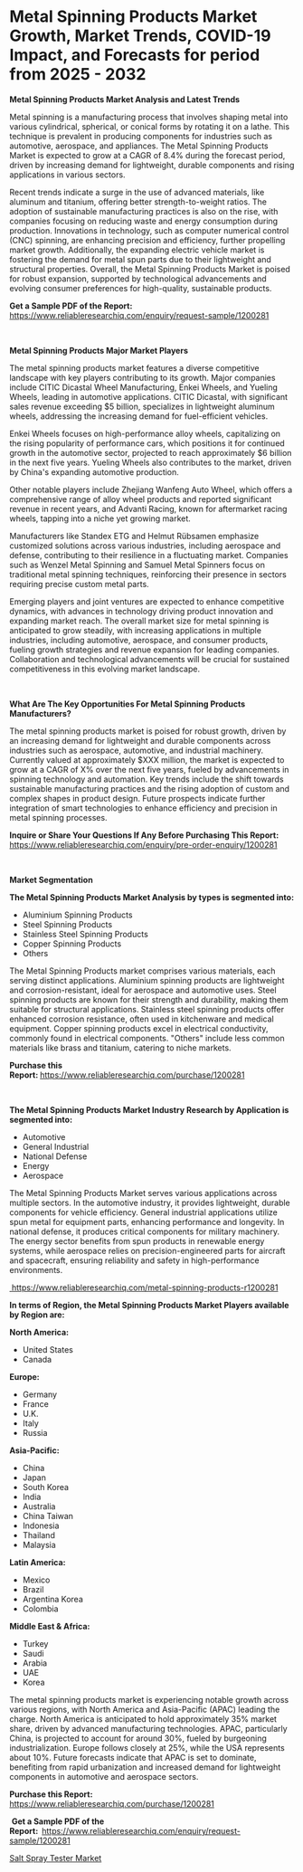 <p><h1>Metal Spinning Products Market Growth, Market Trends, COVID-19 Impact, and Forecasts for period from 2025 - 2032</h1></p><p><strong>Metal Spinning Products Market Analysis and Latest Trends</strong></p>
<p><p>Metal spinning is a manufacturing process that involves shaping metal into various cylindrical, spherical, or conical forms by rotating it on a lathe. This technique is prevalent in producing components for industries such as automotive, aerospace, and appliances. The Metal Spinning Products Market is expected to grow at a CAGR of 8.4% during the forecast period, driven by increasing demand for lightweight, durable components and rising applications in various sectors.</p><p>Recent trends indicate a surge in the use of advanced materials, like aluminum and titanium, offering better strength-to-weight ratios. The adoption of sustainable manufacturing practices is also on the rise, with companies focusing on reducing waste and energy consumption during production. Innovations in technology, such as computer numerical control (CNC) spinning, are enhancing precision and efficiency, further propelling market growth. Additionally, the expanding electric vehicle market is fostering the demand for metal spun parts due to their lightweight and structural properties. Overall, the Metal Spinning Products Market is poised for robust expansion, supported by technological advancements and evolving consumer preferences for high-quality, sustainable products.</p></p>
<p><strong>Get a Sample PDF of the Report:&nbsp;</strong> <a href="https://www.reliableresearchiq.com/enquiry/request-sample/1200281?utm_campaign=2396&utm_medium=2&utm_source=Github&utm_content=ia&utm_term=17022025&utm_id=metal-spinning-products">https://www.reliableresearchiq.com/enquiry/request-sample/1200281</a></p>
<p>&nbsp;</p>
<p><strong>Metal Spinning Products Major Market Players</strong></p>
<p><p>The metal spinning products market features a diverse competitive landscape with key players contributing to its growth. Major companies include CITIC Dicastal Wheel Manufacturing, Enkei Wheels, and Yueling Wheels, leading in automotive applications. CITIC Dicastal, with significant sales revenue exceeding $5 billion, specializes in lightweight aluminum wheels, addressing the increasing demand for fuel-efficient vehicles.</p><p>Enkei Wheels focuses on high-performance alloy wheels, capitalizing on the rising popularity of performance cars, which positions it for continued growth in the automotive sector, projected to reach approximately $6 billion in the next five years. Yueling Wheels also contributes to the market, driven by China's expanding automotive production.</p><p>Other notable players include Zhejiang Wanfeng Auto Wheel, which offers a comprehensive range of alloy wheel products and reported significant revenue in recent years, and Advanti Racing, known for aftermarket racing wheels, tapping into a niche yet growing market.</p><p>Manufacturers like Standex ETG and Helmut Rübsamen emphasize customized solutions across various industries, including aerospace and defense, contributing to their resilience in a fluctuating market. Companies such as Wenzel Metal Spinning and Samuel Metal Spinners focus on traditional metal spinning techniques, reinforcing their presence in sectors requiring precise custom metal parts.</p><p>Emerging players and joint ventures are expected to enhance competitive dynamics, with advances in technology driving product innovation and expanding market reach. The overall market size for metal spinning is anticipated to grow steadily, with increasing applications in multiple industries, including automotive, aerospace, and consumer products, fueling growth strategies and revenue expansion for leading companies. Collaboration and technological advancements will be crucial for sustained competitiveness in this evolving market landscape.</p></p>
<p>&nbsp;</p>
<p><strong>What Are The Key Opportunities For Metal Spinning Products Manufacturers?</strong></p>
<p><p>The metal spinning products market is poised for robust growth, driven by an increasing demand for lightweight and durable components across industries such as aerospace, automotive, and industrial machinery. Currently valued at approximately $XXX million, the market is expected to grow at a CAGR of X% over the next five years, fueled by advancements in spinning technology and automation. Key trends include the shift towards sustainable manufacturing practices and the rising adoption of custom and complex shapes in product design. Future prospects indicate further integration of smart technologies to enhance efficiency and precision in metal spinning processes.</p></p>
<p><strong>Inquire or Share Your Questions If Any Before Purchasing This Report:</strong> <a href="https://www.reliableresearchiq.com/enquiry/pre-order-enquiry/1200281?utm_campaign=2396&utm_medium=2&utm_source=Github&utm_content=ia&utm_term=17022025&utm_id=metal-spinning-products">https://www.reliableresearchiq.com/enquiry/pre-order-enquiry/1200281</a></p>
<p>&nbsp;</p>
<p><strong>Market Segmentation</strong></p>
<p><strong>The Metal Spinning Products Market Analysis by types is segmented into:</strong></p>
<p><ul><li>Aluminium Spinning Products</li><li>Steel Spinning Products</li><li>Stainless Steel Spinning Products</li><li>Copper Spinning Products</li><li>Others</li></ul></p>
<p><p>The Metal Spinning Products market comprises various materials, each serving distinct applications. Aluminium spinning products are lightweight and corrosion-resistant, ideal for aerospace and automotive uses. Steel spinning products are known for their strength and durability, making them suitable for structural applications. Stainless steel spinning products offer enhanced corrosion resistance, often used in kitchenware and medical equipment. Copper spinning products excel in electrical conductivity, commonly found in electrical components. "Others" include less common materials like brass and titanium, catering to niche markets.</p></p>
<p><strong>Purchase this Report:&nbsp;</strong><a href="https://www.reliableresearchiq.com/purchase/1200281?utm_campaign=2396&utm_medium=2&utm_source=Github&utm_content=ia&utm_term=17022025&utm_id=metal-spinning-products">https://www.reliableresearchiq.com/purchase/1200281</a></p>
<p>&nbsp;</p>
<p><strong>The Metal Spinning Products Market Industry Research by Application is segmented into:</strong></p>
<p><ul><li>Automotive</li><li>General Industrial</li><li>National Defense</li><li>Energy</li><li>Aerospace</li></ul></p>
<p><p>The Metal Spinning Products Market serves various applications across multiple sectors. In the automotive industry, it provides lightweight, durable components for vehicle efficiency. General industrial applications utilize spun metal for equipment parts, enhancing performance and longevity. In national defense, it produces critical components for military machinery. The energy sector benefits from spun products in renewable energy systems, while aerospace relies on precision-engineered parts for aircraft and spacecraft, ensuring reliability and safety in high-performance environments.</p></p>
<p><a href="https://www.reliableresearchiq.com/metal-spinning-products-r1200281?utm_campaign=2396&utm_medium=2&utm_source=Github&utm_content=ia&utm_term=17022025&utm_id=metal-spinning-products">&nbsp;https://www.reliableresearchiq.com/metal-spinning-products-r1200281</a></p>
<p><strong>In terms of Region, the Metal Spinning Products Market Players available by Region are:</strong></p>
<p>
    <p> <strong> North America: </strong>
        <ul>
            <li>United States</li>
            <li>Canada</li>
        </ul>
        </p> 
    <p> <strong> Europe: </strong>
        <ul>
            <li>Germany</li>
            <li>France</li>
            <li>U.K.</li>
            <li>Italy</li>
            <li>Russia</li>
        </ul>
        </p> 
    <p> <strong> Asia-Pacific: </strong>
        <ul>
            <li>China</li>
            <li>Japan</li>
            <li>South Korea</li>
            <li>India</li>
            <li>Australia</li>
            <li>China Taiwan</li>
            <li>Indonesia</li>
            <li>Thailand</li>
            <li>Malaysia</li>
        </ul>
        </p> 
    <p> <strong> Latin America: </strong>
        <ul>
            <li>Mexico</li>
            <li>Brazil</li>
            <li>Argentina Korea</li>
            <li>Colombia</li>
        </ul>
        </p> 
    <p> <strong> Middle East & Africa: </strong>
        <ul>
            <li>Turkey</li>
            <li>Saudi</li>
            <li>Arabia</li>
            <li>UAE</li>
            <li>Korea</li>
        </ul>
    </p>
    </p>
<p><p>The metal spinning products market is experiencing notable growth across various regions, with North America and Asia-Pacific (APAC) leading the charge. North America is anticipated to hold approximately 35% market share, driven by advanced manufacturing technologies. APAC, particularly China, is projected to account for around 30%, fueled by burgeoning industrialization. Europe follows closely at 25%, while the USA represents about 10%. Future forecasts indicate that APAC is set to dominate, benefiting from rapid urbanization and increased demand for lightweight components in automotive and aerospace sectors.</p></p>
<p><strong>Purchase this Report: </strong><a href="https://www.reliableresearchiq.com/purchase/1200281?utm_campaign=2396&utm_medium=2&utm_source=Github&utm_content=ia&utm_term=17022025&utm_id=metal-spinning-products">https://www.reliableresearchiq.com/purchase/1200281</a></p>
<p>&nbsp;<strong>Get a Sample PDF of the Report:&nbsp;&nbsp;</strong><a href="https://www.reliableresearchiq.com/enquiry/request-sample/1200281?utm_campaign=2396&utm_medium=2&utm_source=Github&utm_content=ia&utm_term=17022025&utm_id=metal-spinning-products">https://www.reliableresearchiq.com/enquiry/request-sample/1200281</a></p>
<p><strong></strong></p>
<p><p><a href="https://github.com/bolalfredia7777/Market-Research-Report-List-1/blob/main/salt-spray-tester-market.md?utm_campaign=2396&utm_medium=2&utm_source=Github&utm_content=ia&utm_term=17022025&utm_id=metal-spinning-products">Salt Spray Tester Market</a></p></p>